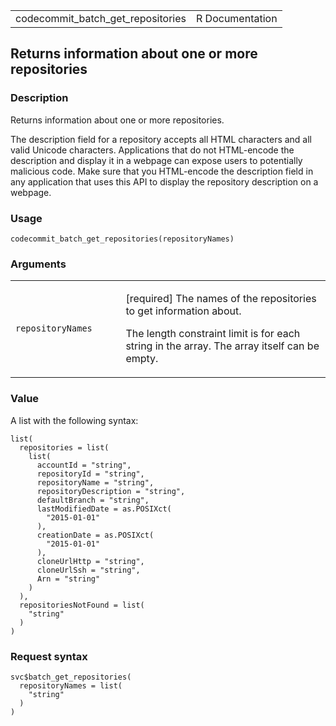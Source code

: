 <table style="width: 100%;">
<tbody>
<tr class="odd">
<td>codecommit_batch_get_repositories</td>
<td style="text-align: right;">R Documentation</td>
</tr>
</tbody>
</table>

## Returns information about one or more repositories

### Description

Returns information about one or more repositories.

The description field for a repository accepts all HTML characters and
all valid Unicode characters. Applications that do not HTML-encode the
description and display it in a webpage can expose users to potentially
malicious code. Make sure that you HTML-encode the description field in
any application that uses this API to display the repository description
on a webpage.

### Usage

    codecommit_batch_get_repositories(repositoryNames)

### Arguments

<table>
<colgroup>
<col style="width: 35%" />
<col style="width: 65%" />
</colgroup>
<tbody>
<tr class="odd">
<td><code
id="codecommit_batch_get_repositories_:_repositoryNames">repositoryNames</code></td>
<td><p>[required] The names of the repositories to get information
about.</p>
<p>The length constraint limit is for each string in the array. The
array itself can be empty.</p></td>
</tr>
</tbody>
</table>

### Value

A list with the following syntax:

    list(
      repositories = list(
        list(
          accountId = "string",
          repositoryId = "string",
          repositoryName = "string",
          repositoryDescription = "string",
          defaultBranch = "string",
          lastModifiedDate = as.POSIXct(
            "2015-01-01"
          ),
          creationDate = as.POSIXct(
            "2015-01-01"
          ),
          cloneUrlHttp = "string",
          cloneUrlSsh = "string",
          Arn = "string"
        )
      ),
      repositoriesNotFound = list(
        "string"
      )
    )

### Request syntax

    svc$batch_get_repositories(
      repositoryNames = list(
        "string"
      )
    )

